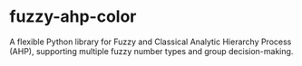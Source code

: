 # fuzzy-ahp-color
A flexible Python library for Fuzzy and Classical Analytic Hierarchy Process (AHP), supporting multiple fuzzy number types and group decision-making.
